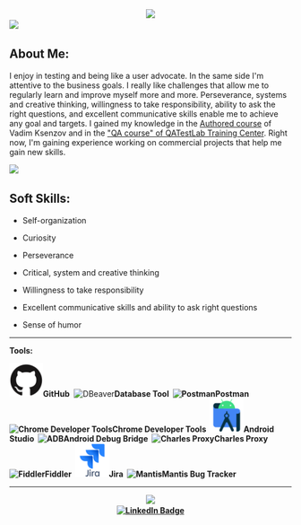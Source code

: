 <div align="center">
   <img src="https://media.giphy.com/media/HwTt47mZ79CjAF5VeU/giphy.gif"
 </div>
  <div align="left"> 
<img src="https://cdn-icons-png.flaticon.com/128/3893/3893158.png" width=60 heigh=60><h2>About Me:</h2>
<p>I enjoy in testing and being like a user advocate. In the same side I'm attentive to the business goals. I really like challenges that allow me to regularly learn and improve myself more and more. Perseverance, systems and creative thinking, willingness to take responsibility, ability to ask the right questions, and excellent communicative skills enable me to achieve any goal and targets. I gained my knowledge in the <a href="https://ksendzov.com">Authored course</a> of Vadim Ksenzov and in the <a href="https://qatestlab.com/?utm_source=google_gmb&utm_medium=map&utm_campaign=google_my_business">"QA course" of QATestLab Training Center</a>. 
Right now, I'm gaining experience working on commercial projects that help me gain new skills.</p>   
 </div>  
 
 <div align="left">
 <img src="https://cdn-icons-png.flaticon.com/128/2631/2631384.png" width=60 heigh=60><p><h2>Soft Skills:</h2></p> 
   <ul>
      <li><p align="left">Self-organization</p></li>
      <li><p align="left">Curiosity</p></li>
      <li><p align="left">Perseverance</p></li>
      <li><p align="left">Critical, system and creative thinking</p></li>
      <li><p align="left">Willingness to take responsibility</p></li>
      <li><p align="left">Excellent communicative skills and ability to ask right questions</p></li>
      <li><p align="left">Sense of humor</p></li>
   </div>
   
  
  
  
  
    
   
---
   
   <p align="left"><b>Tools:</b></p>
  <div align="left">
  <img src="https://github.com/devicons/devicon/blob/master/icons/github/github-original.svg" title="Github" alt="Github" width="60" height="60"/><b>GitHub</b>&nbsp; 
  <img src="https://upload.wikimedia.org/wikipedia/commons/b/b5/DBeaver_logo.svg" title="DBeaver" alt="DBeaver" width="60" height="60"/><b>Database Tool</>&nbsp;
  <img src="https://cdn.worldvectorlogo.com/logos/postman.svg" title="Postman" alt="Postman" width="60" height="60"/><b>Postman</b>&nbsp; 
   <img src="https://encrypted-tbn0.gstatic.com/images?q=tbn:ANd9GcQAoK_ayeXCULpLo0T1Rs4vhUo4y5xMfZ9mNQ&usqp=CAU" title="Chrome Developer Tools" alt="Chrome Developer Tools" width="60" height="60"/><b>Chrome Developer Tools</b>&nbsp;
  <img src="https://github.com/devicons/devicon/blob/master/icons/androidstudio/androidstudio-original.svg" title="Androidstudio" alt="Androidstudio" width="60" height="60"/><b>Android Studio</b>&nbsp;
  <img src="https://archive.org/services/img/android-debug-bridge" title="ADB" alt="ADB"  width="60" height="60"/><b>Android Debug Bridge</b>&nbsp; 
  <img src="https://user-images.githubusercontent.com/15472/41327135-e4bf090c-6eca-11e8-9b76-032e8e2b0707.png" title="Charles Proxy" alt="Charles Proxy" width="60" height="60"/><b>Charles Proxy</b>&nbsp;
  <img src="https://user-images.githubusercontent.com/97233820/176945639-36c4bb03-4f87-4ded-8c20-09280f006452.png" title="Fiddler" alt="Fiddler" width="60" height="60"/><b>Fiddler</b>&nbsp;
  <img src="https://github.com/devicons/devicon/blob/master/icons/jira/jira-original-wordmark.svg" title="Jira" alt="Jira" width="60" height="60"/><b>Jira</b>&nbsp;
  <img src="https://www.linuxcompatible.org/data/publish/184/ae5316d9ae6644aea9fe6101b5922c6a857642/gnome_shell_screenshot_0t5rw0.jpg" title=Mantis" alt="Mantis" width="60" height="60"/><b>Mantis Bug Tracker</b>
 </div>
 
  ---
 
<div id="header" align="center">
  <img src="https://media.giphy.com/media/Y34jqOCXhgEsqRLULa/giphy.gif" width="100"/>
 </div>
 <div id="badges">
  <a href="https://www.linkedin.com/in/julia-vo">
   <img src="https://img.shields.io/badge/LinkedIn-blue?style=for-the-badge&logo=linkedin&logoColor=white" alt="LinkedIn Badge"/>
  </a>
 </div>




